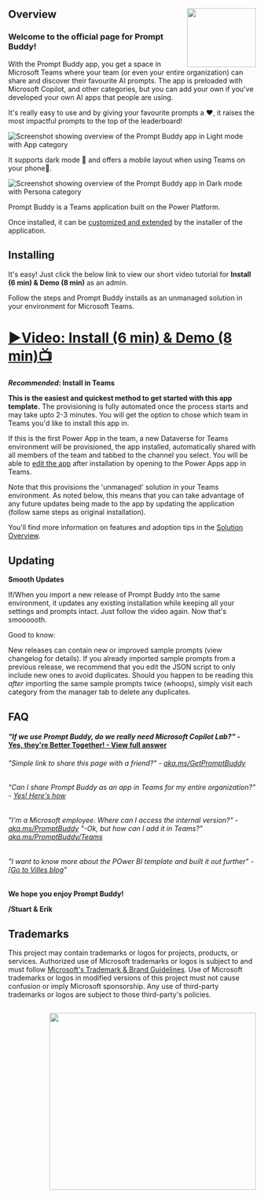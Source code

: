 ## <img align="right" width="140" height="120" src="Documentation/images/promptbuddy-logo.png"> Overview
### Welcome to the official page for Prompt Buddy! 
With the Prompt Buddy app, you get a space in Microsoft Teams where your team (or even your entire organization) can share and discover their favourite AI prompts.  The app is preloaded with Microsoft Copilot, and other categories, but you can add your own if you've developed your own AI apps that people are using.

It's really easy to use and by giving your favourite prompts a ❤️, it raises the most impactful prompts to the top of the leaderboard!

![Screenshot showing overview of the Prompt Buddy app in Light mode with App category](Documentation/images/promptbuddy.png)

It supports dark mode 🖤 and offers a mobile layout when using Teams on your phone📲. 

![Screenshot showing overview of the Prompt Buddy app in Dark mode with Persona category](Documentation/images/PromptBuddy-DarkMode-Customize.png)

Prompt Buddy is a Teams application built on the Power Platform. 

Once installed, it can be [customized and extended](https://docs.microsoft.com/en-us/powerapps/teams/customize-sample-apps) by the installer of the application. 

## Installing
It's easy! Just click the below link to view our short video tutorial for **Install (6 min) & Demo (8 min)** as an admin.

Follow the steps and Prompt Buddy installs as an unmanaged solution in your environment for Microsoft Teams.
# [**▶️Video: Install (6 min) & Demo (8 min)📺**](https://aka.ms/PromptBuddyVideo)

**_Recommended_: Install in Teams**

**This is the easiest and quickest method to get started with this app template.** The provisioning is fully automated once the process starts and may take upto 2-3 minutes. You will get the option to chose which team in Teams you'd like to install this app in. 

If this is the first Power App in the team, a new Dataverse for Teams environment will be provisioned, the app installed, automatically shared with all members of the team and tabbed to the channel you select. You will be able to [edit the app](https://docs.microsoft.com/en-us/powerapps/teams/customize-sample-apps) after installation by opening to the Power Apps app in Teams.

Note that this provisions the 'unmanaged' solution in your Teams environment. As noted below, this means that you can take advantage of any future updates being made to the app by updating the application (follow same steps as original installation).

You'll find more information on features and adoption tips in the [Solution Overview](Documentation/images/Solution%20Overview%20-%20Prompt%20Buddy%20(Public%20version).pdf).

## Updating
**Smooth Updates**

If/When you import a new release of Prompt Buddy into the same environment, it updates any existing installation while keeping all your settings and prompts intact. Just follow the video again. Now that's smoooooth.

Good to know: 

New releases can contain new or improved sample prompts (view changelog for details). If you already imported sample prompts from a previous release, we recommend that you edit the JSON script to only include new ones to avoid duplicates.
Should you happen to be reading this _after_ importing the same sample prompts twice (whoops), simply visit each category from the manager tab to delete any duplicates. 



## FAQ
#### _"If we use Prompt Buddy, do we really need Microsoft Copilot Lab?"_ - [Yes, they're Better Together! - View full answer](https://github.com/stuartridout/promptbuddy/issues/2#issuecomment-2034184541)
###### _"Simple link to share this page with a friend?"_ - [aka.ms/GetPromptBuddy](https://aka.ms/GetPromptBuddy)
###### _"Can I share Prompt Buddy as an app in Teams for my entire organization?"_ - [Yes! Here's how](https://github.com/stuartridout/promptbuddy/issues/46#issue-2481273836)
###### _"I'm a Microsoft employee. Where can I access the internal version?"_ - [aka.ms/PromptBuddy](https://aka.ms/PromptBuddy) _"-Ok, but how can I add it in Teams?"_ [aka.ms/PromptBuddy/Teams](https://aka.ms/PromptBuddy/Teams)
###### _"I want to know more about the POwer BI template and built it out further"_ - [[Go to Villes blog](https://www.villezekeviking.com/prompt-buddy-power-bi-template/)"

**We hope you enjoy Prompt Buddy!**

**/Stuart & Erik**


## Trademarks

This project may contain trademarks or logos for projects, products, or services. Authorized use of Microsoft 
trademarks or logos is subject to and must follow 
[Microsoft's Trademark & Brand Guidelines](https://www.microsoft.com/en-us/legal/intellectualproperty/trademarks/usage/general).
Use of Microsoft trademarks or logos in modified versions of this project must not cause confusion or imply Microsoft sponsorship.
Any use of third-party trademarks or logos are subject to those third-party's policies.

## <img align="right" width="420" height="360" src="Documentation/images/promptbuddy-logo.png">
